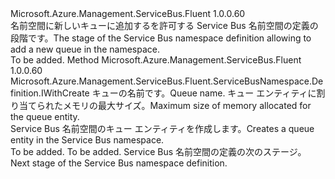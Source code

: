 <Type Name="IWithQueue" FullName="Microsoft.Azure.Management.ServiceBus.Fluent.ServiceBusNamespace.Definition.IWithQueue">
  <TypeSignature Language="C#" Value="public interface IWithQueue" />
  <TypeSignature Language="ILAsm" Value=".class public interface auto ansi abstract IWithQueue" />
  <TypeSignature Language="DocId" Value="T:Microsoft.Azure.Management.ServiceBus.Fluent.ServiceBusNamespace.Definition.IWithQueue" />
  <TypeSignature Language="VB.NET" Value="Public Interface IWithQueue" />
  <TypeSignature Language="F#" Value="type IWithQueue = interface" />
  <AssemblyInfo>
    <AssemblyName>Microsoft.Azure.Management.ServiceBus.Fluent</AssemblyName>
    <AssemblyVersion>1.0.0.60</AssemblyVersion>
  </AssemblyInfo>
  <Interfaces />
  <Docs>
    <summary>
            <span data-ttu-id="0a34a-101">名前空間に新しいキューに追加するを許可する Service Bus 名前空間の定義の段階です。</span><span class="sxs-lookup"><span data-stu-id="0a34a-101">The stage of the Service Bus namespace definition allowing to add a new queue in the namespace.</span></span>
            </summary>
    <remarks>To be added.</remarks>
  </Docs>
  <Members>
    <Member MemberName="WithNewQueue">
      <MemberSignature Language="C#" Value="public Microsoft.Azure.Management.ServiceBus.Fluent.ServiceBusNamespace.Definition.IWithCreate WithNewQueue (string name, int maxSizeInMB);" />
      <MemberSignature Language="ILAsm" Value=".method public hidebysig newslot virtual instance class Microsoft.Azure.Management.ServiceBus.Fluent.ServiceBusNamespace.Definition.IWithCreate WithNewQueue(string name, int32 maxSizeInMB) cil managed" />
      <MemberSignature Language="DocId" Value="M:Microsoft.Azure.Management.ServiceBus.Fluent.ServiceBusNamespace.Definition.IWithQueue.WithNewQueue(System.String,System.Int32)" />
      <MemberSignature Language="VB.NET" Value="Public Function WithNewQueue (name As String, maxSizeInMB As Integer) As IWithCreate" />
      <MemberSignature Language="F#" Value="abstract member WithNewQueue : string * int -&gt; Microsoft.Azure.Management.ServiceBus.Fluent.ServiceBusNamespace.Definition.IWithCreate" Usage="iWithQueue.WithNewQueue (name, maxSizeInMB)" />
      <MemberType>Method</MemberType>
      <AssemblyInfo>
        <AssemblyName>Microsoft.Azure.Management.ServiceBus.Fluent</AssemblyName>
        <AssemblyVersion>1.0.0.60</AssemblyVersion>
      </AssemblyInfo>
      <ReturnValue>
        <ReturnType>Microsoft.Azure.Management.ServiceBus.Fluent.ServiceBusNamespace.Definition.IWithCreate</ReturnType>
      </ReturnValue>
      <Parameters>
        <Parameter Name="name" Type="System.String" />
        <Parameter Name="maxSizeInMB" Type="System.Int32" />
      </Parameters>
      <Docs>
        <param name="name"><span data-ttu-id="0a34a-102">キューの名前です。</span><span class="sxs-lookup"><span data-stu-id="0a34a-102">Queue name.</span></span></param>
        <param name="maxSizeInMB"><span data-ttu-id="0a34a-103">キュー エンティティに割り当てられたメモリの最大サイズ。</span><span class="sxs-lookup"><span data-stu-id="0a34a-103">Maximum size of memory allocated for the queue entity.</span></span></param>
        <summary>
            <span data-ttu-id="0a34a-104">Service Bus 名前空間のキュー エンティティを作成します。</span><span class="sxs-lookup"><span data-stu-id="0a34a-104">Creates a queue entity in the Service Bus namespace.</span></span>
            </summary>
        <returns>To be added.</returns>
        <remarks>To be added.</remarks>
        <return><span data-ttu-id="0a34a-105">Service Bus 名前空間の定義の次のステージ。</span><span class="sxs-lookup"><span data-stu-id="0a34a-105">Next stage of the Service Bus namespace definition.</span></span></return>
      </Docs>
    </Member>
  </Members>
</Type>